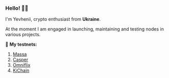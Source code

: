 ### Hello! 🙋‍♂️

I'm Yevhenii, crypto enthusiast from  <b>Ukraine</b>.

At the moment I am engaged in launching, maintaining and testing nodes in various projects.

🧾 <b>My testnets: </b> 
   1. <a href="/uri" title="https://massa.net">Massa</a>  
   2. <a href="/uri" title="https://casper.network/en/network">Casper</a>  
   3. <a href="/uri" title="https://www.omniflix.network">Omniflix</a>                      
   4. <a href="/uri" title="https://foundation.ki/en">KiChain</a>


